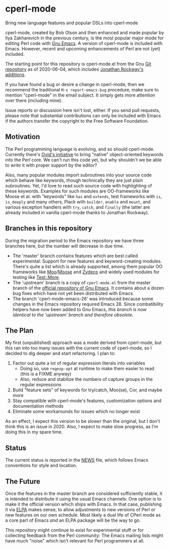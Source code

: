 # cperl-mode
Bring new language features and popular DSLs into cperl-mode

cperl-mode, created by Bob Olson and then enhanced and made popular by Ilya Zakharevich in the previous century, is the most popular major mode for editing Perl code with [Gnu Emacs](https://www.gnu.org/software/emacs/).  A version of cperl-mode is included with Emacs.
However, recent and upcoming enhancements of Perl are not (yet) included.

The starting point for this repository is cperl-mode.el from the Gnu [Git repository](https://savannah.gnu.org/git/?group=emacs) as of 2020-06-04, which includes [Jonathan Rockway's additions](https://github.com/jrockway/cperl-mode).

If you have found a bug or desire a change in cperl-mode, then we
recommend the traditional `M-x report-emacs-bug` procedure, make sure
to mention "cperl-mode" in the email subject.  It simply gets more
attention over there (including mine).

Issue reports or discussion here isn't lost, either.  If you send pull requests, please note that substantial contributions can only be included with Emacs if the authors transfer the copyright to the Free Software Foundation.

## Motivation

The Perl programming language is evolving, and so should cperl-mode.  Currently there's [Ovid's initiative](https://github.com/Ovid/Cor/wiki) to bring "native" object-oriented keywords into the Perl core.  We can't _run_ this code yet, but why shouldn't we be able to _write_ it with proper support by the editor?

Also, many popular modules import subroutines into your source code which behave like keywords, though technically they are just plain subroutines.  Yet, I'd love to read such source code with highlighting of these keywords.  Examples for such modules are OO-frameworks like Moose et al. with "keywords" like `has` and `extends`, test frameworks with `is`, `is_deeply` and many others, Plack with `builder`, `enable`  and `mount`, and various exception handlers with `try`, `catch`, and `finally` (the latter are already included in vanilla cperl-mode thanks to Jonathan Rockway).

## Branches in this repository

During the migration period to the Emacs repository we have three
branches here, but the number will decrease in due time.

 * The 'master' branch contains features which are best called
   experimental: Support for new features and keyword-creating
   modules.  There's quite a list which is already supported, among
   them popular OO frameworks like
   [Moo](https://metacpan.org/pod/Moo)/[Moose](https://metacpan.org/pod/Moo)
   and [Zydeco](https://metacpan.org/pod/Zydeco) and widely used
   modules for testing like
   [Test::More](https://metacpan.org/pod/Test::More).
 * The 'upstream' branch is a copy of `cperl-mode.el` from the master
   branch of the [official repository of Gnu
   Emacs](https://git.savannah.gnu.org/cgit/emacs.git).  It contains
   about a dozen bug fixes which have not yet been distributed with
   Emacs.
 * The branch 'cperl-mode-emacs-26' was introduced because some
   changes in the Emacs repository required Emacs 28.  Since
   combatibility helpers have now been added to Gnu Emacs, _this
   branch is now identical to the 'upstream' branch and therefore
   obsolete._

## The Plan

My first (unpublished) approach was a mode derived from cperl-mode, but this ran into too many issues with the current code of cperl-mode, so I decided to dig deeper and start refactoring.  I plan to:

 1. Factor out quite a lot of regular expression literals into variables
    * Doing so, use `regexp-opt` at runtime to make them easier to read (this is a FIXME anyway)
    * Also, reduce and stabilize the numbers of capture groups in the regular expressions
 2. Build "feature sets" of keywords for try/catch, Moo(se), Cor, and maybe more
 3. Stay compatible with cperl-mode's features, customization options and documentation methods
 4. Eliminate some workarounds for issues which no longer exist

As an effect, I expect this version to be _slower_ than the original, but I don't think this is an issue in 2020.
Also, I expect to make slow progress, as I'm doing this in my spare time.

## Status

The current status is reported in the
[NEWS](https://github.com/HaraldJoerg/cperl-mode/blob/master/etc/NEWS)
file, which follows Emacs conventions for style and location.

## The Future

Once the features in the master branch are considered sufficiently
stable, it is intended to distribute it using the usual Emacs
channels: One option is to make it the official version which ships
with Emacs.  In that case, publishing it via
[ELPA](https://elpa.gnu.org/) makes sense, to allow adjustments to new
versions of Perl or new features on our own schedule.  Most likely a
dual life of CPerl mode as a core part of Emacs _and_ an ELPA package
will be the way to go.

This repository might continue to exist for experimental stuff or for
collecting feedback from the Perl community: The Emacs mailing lists
might have much "noise" which isn't relevant for Perl programmers at
all.
